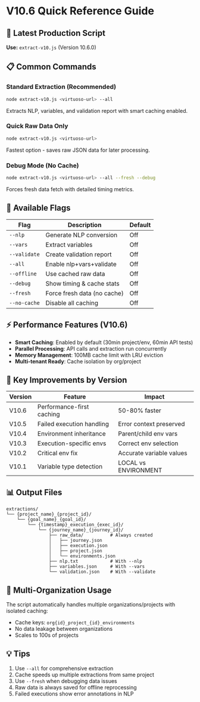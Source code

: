 # V10.6 Quick Reference Guide

## 🚀 Latest Production Script
**Use:** `extract-v10.js` (Version 10.6.0)

## 📋 Common Commands

### Standard Extraction (Recommended)
```bash
node extract-v10.js <virtuoso-url> --all
```
Extracts NLP, variables, and validation report with smart caching enabled.

### Quick Raw Data Only
```bash
node extract-v10.js <virtuoso-url>
```
Fastest option - saves raw JSON data for later processing.

### Debug Mode (No Cache)
```bash
node extract-v10.js <virtuoso-url> --all --fresh --debug
```
Forces fresh data fetch with detailed timing metrics.

## 🎯 Available Flags

| Flag | Description | Default |
|------|-------------|---------|
| `--nlp` | Generate NLP conversion | Off |
| `--vars` | Extract variables | Off |
| `--validate` | Create validation report | Off |
| `--all` | Enable nlp+vars+validate | Off |
| `--offline` | Use cached raw data | Off |
| `--debug` | Show timing & cache stats | Off |
| `--fresh` | Force fresh data (no cache) | Off |
| `--no-cache` | Disable all caching | Off |

## ⚡ Performance Features (V10.6)
- **Smart Caching**: Enabled by default (30min project/env, 60min API tests)
- **Parallel Processing**: API calls and extraction run concurrently
- **Memory Management**: 100MB cache limit with LRU eviction
- **Multi-tenant Ready**: Cache isolation by org/project

## 🔧 Key Improvements by Version

| Version | Feature | Impact |
|---------|---------|--------|
| V10.6 | Performance-first caching | 50-80% faster |
| V10.5 | Failed execution handling | Error context preserved |
| V10.4 | Environment inheritance | Parent/child env vars |
| V10.3 | Execution-specific envs | Correct env selection |
| V10.2 | Critical env fix | Accurate variable values |
| V10.1 | Variable type detection | LOCAL vs ENVIRONMENT |

## 📊 Output Files

```
extractions/
└── {project_name}_{project_id}/
    └── {goal_name}_{goal_id}/
        └── {timestamp}_execution_{exec_id}/
            └── {journey_name}_{journey_id}/
                ├── raw_data/          # Always created
                │   ├── journey.json
                │   ├── execution.json
                │   ├── project.json
                │   └── environments.json
                ├── nlp.txt            # With --nlp
                ├── variables.json     # With --vars
                └── validation.json    # With --validate
```

## 🏢 Multi-Organization Usage
The script automatically handles multiple organizations/projects with isolated caching:
- Cache keys: `org{id}_project_{id}_environments`
- No data leakage between organizations
- Scales to 100s of projects

## 💡 Tips
1. Use `--all` for comprehensive extraction
2. Cache speeds up multiple extractions from same project
3. Use `--fresh` when debugging data issues
4. Raw data is always saved for offline reprocessing
5. Failed executions show error annotations in NLP
